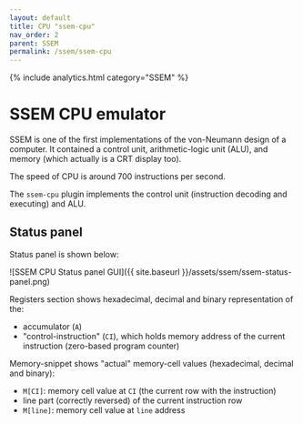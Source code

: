 ```yaml
---
layout: default
title: CPU "ssem-cpu"
nav_order: 2
parent: SSEM
permalink: /ssem/ssem-cpu
---
```


{% include analytics.html category="SSEM" %}

# SSEM CPU emulator

SSEM is one of the first implementations of the von-Neumann design of a computer. It contained a control unit,
arithmetic-logic unit (ALU), and memory (which actually is a CRT display too).

The speed of CPU is around 700 instructions per second.

The `ssem-cpu` plugin implements the control unit (instruction decoding and executing) and ALU.

## Status panel

Status panel is shown below:

![SSEM CPU Status panel GUI]({{ site.baseurl }}/assets/ssem/ssem-status-panel.png)

Registers section shows hexadecimal, decimal and binary representation of the:
- accumulator (`A`)
- "control-instruction" (`CI`), which holds memory address of the current instruction (zero-based program counter)

Memory-snippet shows "actual" memory-cell values (hexadecimal, decimal and binary):
- `M[CI]`: memory cell value at `CI` (the current row with the instruction)
- line part (correctly reversed) of the current instruction row
- `M[line]`: memory cell value at `line` address
